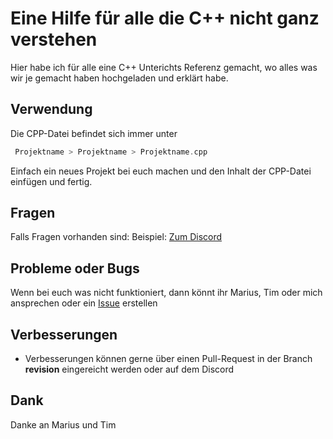 # Eine Hilfe für alle die C++ nicht ganz verstehen

Hier habe ich für alle eine C++ Unterichts Referenz gemacht, wo alles was wir je gemacht haben hochgeladen und erklärt habe.


## Verwendung

Die CPP-Datei befindet sich immer unter
```cpp
 Projektname > Projektname > Projektname.cpp
```
Einfach ein neues Projekt bei euch machen und den Inhalt der CPP-Datei einfügen und fertig.

## Fragen

Falls Fragen vorhanden sind:
Beispiel: [Zum Discord](https://sebcodes.de/discord/)

## Probleme oder Bugs

Wenn bei euch was nicht funktioniert, dann könnt ihr Marius, Tim oder mich ansprechen oder ein [Issue](https://github.com/sebcodes/cpp-basycs/issues/new/choose) erstellen

## Verbesserungen
- Verbesserungen können gerne über einen Pull-Request in der Branch **revision** eingereicht werden oder auf dem Discord

## Dank

Danke an Marius und Tim
